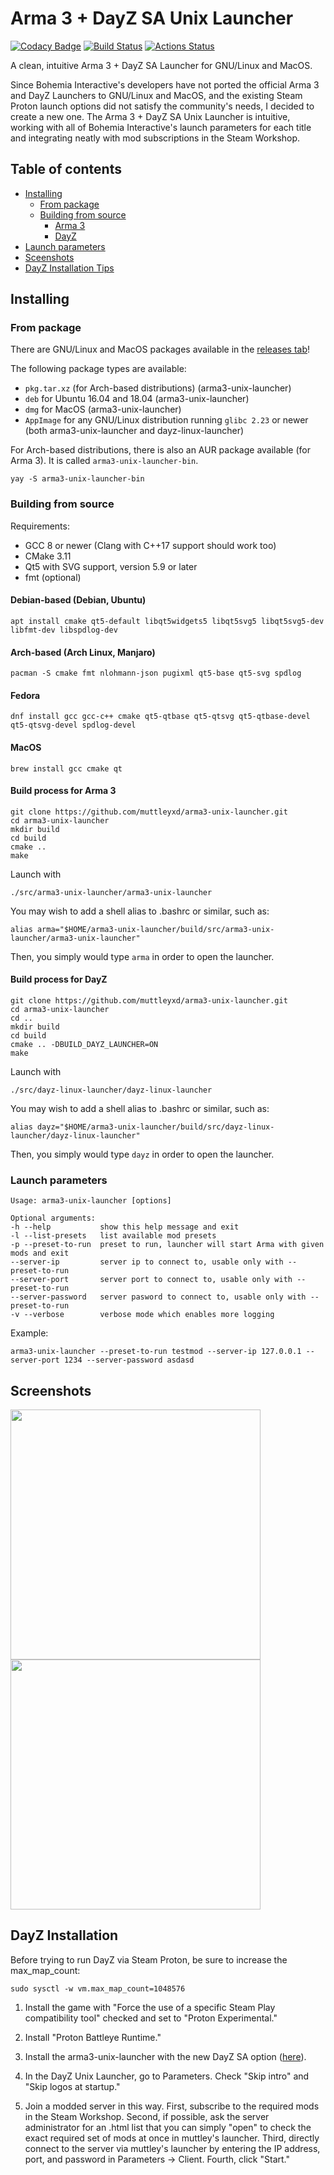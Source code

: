 # Arma 3 + DayZ SA Unix Launcher

[![Codacy Badge](https://api.codacy.com/project/badge/Grade/8a144e12d9cc4cde90616f0e3f282322)](https://www.codacy.com/manual/muttleyxd/arma3-unix-launcher?utm_source=github.com&amp;utm_medium=referral&amp;utm_content=muttleyxd/arma3-unix-launcher&amp;utm_campaign=Badge_Grade) [![Build Status](https://img.shields.io/drone/build/muttleyxd/arma3-unix-launcher?label=Linux%20build&logo=drone)](https://cloud.drone.io/muttleyxd/arma3-unix-launcher) [![Actions Status](https://img.shields.io/github/workflow/status/muttleyxd/arma3-unix-launcher/Mac%20OS%20X%20release%20deployment/master?label=Mac%20OS%20X%20build)](https://github.com/muttleyxd/arma3-unix-launcher/actions)

A clean, intuitive Arma 3 + DayZ SA Launcher for GNU/Linux and MacOS.

Since Bohemia Interactive's developers have not ported the official Arma 3 and DayZ Launchers to GNU/Linux and MacOS, and the existing Steam Proton launch options did not satisfy the community's needs, I decided to create a new one. The Arma 3 + DayZ SA Unix Launcher is intuitive, working with all of Bohemia Interactive's launch parameters for each title and integrating neatly with mod subscriptions in the Steam Workshop.

## Table of contents

* [Installing](#installing)
    * [From package](#from-package)
    * [Building from source](#building-from-source)
      * [Arma 3](#build-process-for-arma-3)
      * [DayZ](#build-process-for-dayz)
* [Launch parameters](#launch-parameters)
* [Sceenshots](#screenshots)
* [DayZ Installation Tips](#dayz-installation)

## Installing
### From package

There are GNU/Linux and MacOS packages available in the [releases tab](https://github.com/muttleyxd/arma3-unix-launcher/releases)!

The following package types are available:
- `pkg.tar.xz` (for Arch-based distributions) (arma3-unix-launcher)
- `deb` for Ubuntu 16.04 and 18.04 (arma3-unix-launcher)
- `dmg` for MacOS (arma3-unix-launcher)
- `AppImage` for any GNU/Linux distribution running `glibc 2.23` or newer (both arma3-unix-launcher and dayz-linux-launcher)

For Arch-based distributions, there is also an AUR package available (for Arma 3). It is called `arma3-unix-launcher-bin`.

    yay -S arma3-unix-launcher-bin

### Building from source

Requirements:
* GCC 8 or newer (Clang with C++17 support should work too)
* CMake 3.11
* Qt5 with SVG support, version 5.9 or later
* fmt (optional)

#### Debian-based (Debian, Ubuntu)
    apt install cmake qt5-default libqt5widgets5 libqt5svg5 libqt5svg5-dev libfmt-dev libspdlog-dev

#### Arch-based (Arch Linux, Manjaro)
    pacman -S cmake fmt nlohmann-json pugixml qt5-base qt5-svg spdlog

#### Fedora
    dnf install gcc gcc-c++ cmake qt5-qtbase qt5-qtsvg qt5-qtbase-devel qt5-qtsvg-devel spdlog-devel

#### MacOS
    brew install gcc cmake qt

#### Build process for Arma 3
    git clone https://github.com/muttleyxd/arma3-unix-launcher.git
    cd arma3-unix-launcher
    mkdir build
    cd build
    cmake ..
    make

Launch with

    ./src/arma3-unix-launcher/arma3-unix-launcher

You may wish to add a shell alias to .bashrc or similar, such as:

    alias arma="$HOME/arma3-unix-launcher/build/src/arma3-unix-launcher/arma3-unix-launcher"

Then, you simply would type `arma` in order to open the launcher.

#### Build process for DayZ

    git clone https://github.com/muttleyxd/arma3-unix-launcher.git
    cd arma3-unix-launcher
    cd ..
    mkdir build
    cd build
    cmake .. -DBUILD_DAYZ_LAUNCHER=ON
    make

Launch with

    ./src/dayz-linux-launcher/dayz-linux-launcher
    
You may wish to add a shell alias to .bashrc or similar, such as:

    alias dayz="$HOME/arma3-unix-launcher/build/src/dayz-linux-launcher/dayz-linux-launcher"

Then, you simply would type `dayz` in order to open the launcher.

### Launch parameters

```shell
Usage: arma3-unix-launcher [options] 

Optional arguments:
-h --help          	show this help message and exit
-l --list-presets  	list available mod presets
-p --preset-to-run 	preset to run, launcher will start Arma with given mods and exit
--server-ip        	server ip to connect to, usable only with --preset-to-run
--server-port      	server port to connect to, usable only with --preset-to-run
--server-password  	server pasword to connect to, usable only with --preset-to-run
-v --verbose       	verbose mode which enables more logging
```

Example:
```shell
arma3-unix-launcher --preset-to-run testmod --server-ip 127.0.0.1 --server-port 1234 --server-password asdasd
```

## Screenshots

<img src="https://i.imgur.com/t2HXjY5.png" width="400"><img src="https://i.imgur.com/sAetuqr.png" width="400">

## DayZ Installation

Before trying to run DayZ via Steam Proton, be sure to increase the max_map_count:

    sudo sysctl -w vm.max_map_count=1048576 

1) Install the game with "Force the use of a specific Steam Play compatibility tool" checked and set to "Proton Experimental."

2) Install "Proton Battleye Runtime."

3) Install the arma3-unix-launcher with the new DayZ SA option ([here](https://github.com/muttleyxd/arma3-unix-launcher/edit/master/README.md#build-process-for-dayz)).

4) In the DayZ Unix Launcher, go to Parameters. Check "Skip intro" and "Skip logos at startup." 

5) Join a modded server in this way. First, subscribe to the required mods in the Steam Workshop. Second, if possible, ask the server administrator for an .html list that you can simply "open" to check the exact required set of mods at once in muttley's launcher. Third, directly connect to the server via muttley's launcher by entering the IP address, port, and password in Parameters -> Client. Fourth, click "Start."
